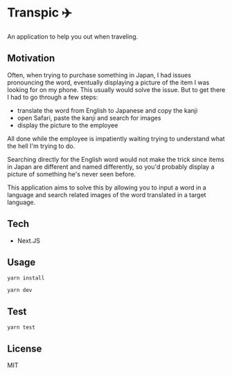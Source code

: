 # Transpic ✈️

An application to help you out when traveling.

## Motivation

Often, when trying to purchase something in Japan, I had issues pronouncing the word, eventually displaying a picture of the item I was looking for on my phone. This usually would solve the issue. But to get there I had to go through a few steps:

- translate the word from English to Japanese and copy the kanji
- open Safari, paste the kanji and search for images
- display the picture to the employee

All done while the employee is impatiently waiting trying to understand what the hell I'm trying to do.

Searching directly for the English word would not make the trick since items in Japan are different and named differently, so you'd probably display a picture of something he's never seen before.

This application aims to solve this by allowing you to input a word in a language and search related images of the word translated in a target language.

## Tech

- Next.JS

## Usage

`yarn install`

`yarn dev`

## Test

`yarn test`

## License

MIT
